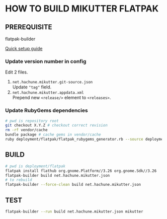 HOW TO BUILD MIKUTTER FLATPAK
=============================
PREREQUISITE
------------
flatpak-builder

[Quick setup guide](https://flatpak.org/setup/)

### Update version number in config
Edit 2 files.

1. `net.hachune.mikutter.git-source.json`  
   Update `"tag"` field.
2. `net.hachune.mikutter.appdata.xml`  
   Prepend new `<release/>` element to `<releases>`.

### Update RubyGems dependencies
```bash
# pwd is repository root
git checkout X.Y.Z # checkout correct revision
rm -rf vendor/cache
bundle package # cache gems in vendor/cache
ruby deployment/flatpak/flatpak_rubygems_generator.rb --source deployment/flatpak/net.hachune.mikutter.git-source.json -o deployment/flatpak/net.hachune.mikutter.rubygems-module.json # update json
```

BUILD
-----
```bash
# pwd is deployment/flatpak
flatpak install flathub org.gnome.Platform//3.26 org.gnome.Sdk//3.26
flatpak-builder build net.hachune.mikutter.json
# to rebuild
flatpak-builder --force-clean build net.hachune.mikutter.json
```

TEST
----
```bash
flatpak-builder --run build net.hachune.mikutter.json mikutter
```
